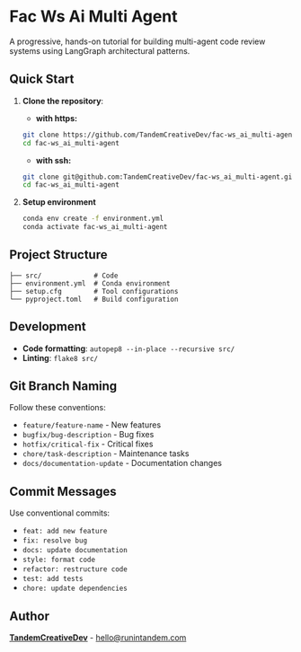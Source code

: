 # Fac Ws Ai Multi Agent

A progressive, hands-on tutorial for building multi-agent code review systems using LangGraph architectural patterns.

## Quick Start

1. **Clone the repository**:

   - **with https:**

   ```bash
   git clone https://github.com/TandemCreativeDev/fac-ws_ai_multi-agent.git
   cd fac-ws_ai_multi-agent
   ```

   - **with ssh:**

   ```bash
   git clone git@github.com:TandemCreativeDev/fac-ws_ai_multi-agent.git
   cd fac-ws_ai_multi-agent
   ```

2. **Setup environment**

   ```bash
   conda env create -f environment.yml
   conda activate fac-ws_ai_multi-agent
   ```

## Project Structure

```
├── src/             # Code
├── environment.yml  # Conda environment
├── setup.cfg        # Tool configurations
└── pyproject.toml   # Build configuration
```

## Development

- **Code formatting**: `autopep8 --in-place --recursive src/`
- **Linting**: `flake8 src/`

## Git Branch Naming

Follow these conventions:

- `feature/feature-name` - New features
- `bugfix/bug-description` - Bug fixes
- `hotfix/critical-fix` - Critical fixes
- `chore/task-description` - Maintenance tasks
- `docs/documentation-update` - Documentation changes

## Commit Messages

Use conventional commits:

- `feat: add new feature`
- `fix: resolve bug`
- `docs: update documentation`
- `style: format code`
- `refactor: restructure code`
- `test: add tests`
- `chore: update dependencies`

## Author

[**TandemCreativeDev**](https://github.com/TandemCreativeDev) - hello@runintandem.com
